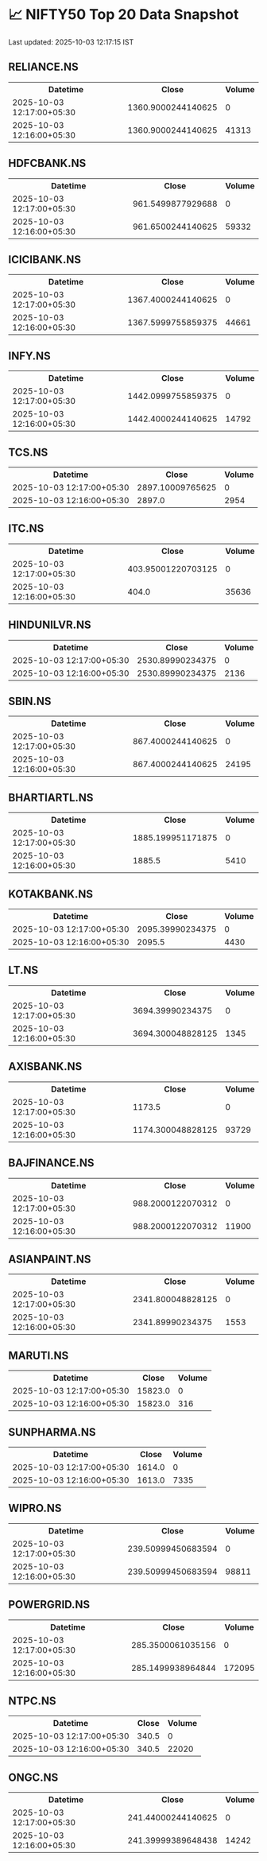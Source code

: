 # 📈 NIFTY50 Top 20 Data Snapshot

Last updated: 2025-10-03 12:17:15 IST

## RELIANCE.NS

<table>
  <tr><th>Datetime</th><th>Close</th><th>Volume</th></tr>
  <tr><td>2025-10-03 12:17:00+05:30</td><td>1360.9000244140625</td><td>0</td></tr>
  <tr><td>2025-10-03 12:16:00+05:30</td><td>1360.9000244140625</td><td>41313</td></tr>
</table>

## HDFCBANK.NS

<table>
  <tr><th>Datetime</th><th>Close</th><th>Volume</th></tr>
  <tr><td>2025-10-03 12:17:00+05:30</td><td>961.5499877929688</td><td>0</td></tr>
  <tr><td>2025-10-03 12:16:00+05:30</td><td>961.6500244140625</td><td>59332</td></tr>
</table>

## ICICIBANK.NS

<table>
  <tr><th>Datetime</th><th>Close</th><th>Volume</th></tr>
  <tr><td>2025-10-03 12:17:00+05:30</td><td>1367.4000244140625</td><td>0</td></tr>
  <tr><td>2025-10-03 12:16:00+05:30</td><td>1367.5999755859375</td><td>44661</td></tr>
</table>

## INFY.NS

<table>
  <tr><th>Datetime</th><th>Close</th><th>Volume</th></tr>
  <tr><td>2025-10-03 12:17:00+05:30</td><td>1442.0999755859375</td><td>0</td></tr>
  <tr><td>2025-10-03 12:16:00+05:30</td><td>1442.4000244140625</td><td>14792</td></tr>
</table>

## TCS.NS

<table>
  <tr><th>Datetime</th><th>Close</th><th>Volume</th></tr>
  <tr><td>2025-10-03 12:17:00+05:30</td><td>2897.10009765625</td><td>0</td></tr>
  <tr><td>2025-10-03 12:16:00+05:30</td><td>2897.0</td><td>2954</td></tr>
</table>

## ITC.NS

<table>
  <tr><th>Datetime</th><th>Close</th><th>Volume</th></tr>
  <tr><td>2025-10-03 12:17:00+05:30</td><td>403.95001220703125</td><td>0</td></tr>
  <tr><td>2025-10-03 12:16:00+05:30</td><td>404.0</td><td>35636</td></tr>
</table>

## HINDUNILVR.NS

<table>
  <tr><th>Datetime</th><th>Close</th><th>Volume</th></tr>
  <tr><td>2025-10-03 12:17:00+05:30</td><td>2530.89990234375</td><td>0</td></tr>
  <tr><td>2025-10-03 12:16:00+05:30</td><td>2530.89990234375</td><td>2136</td></tr>
</table>

## SBIN.NS

<table>
  <tr><th>Datetime</th><th>Close</th><th>Volume</th></tr>
  <tr><td>2025-10-03 12:17:00+05:30</td><td>867.4000244140625</td><td>0</td></tr>
  <tr><td>2025-10-03 12:16:00+05:30</td><td>867.4000244140625</td><td>24195</td></tr>
</table>

## BHARTIARTL.NS

<table>
  <tr><th>Datetime</th><th>Close</th><th>Volume</th></tr>
  <tr><td>2025-10-03 12:17:00+05:30</td><td>1885.199951171875</td><td>0</td></tr>
  <tr><td>2025-10-03 12:16:00+05:30</td><td>1885.5</td><td>5410</td></tr>
</table>

## KOTAKBANK.NS

<table>
  <tr><th>Datetime</th><th>Close</th><th>Volume</th></tr>
  <tr><td>2025-10-03 12:17:00+05:30</td><td>2095.39990234375</td><td>0</td></tr>
  <tr><td>2025-10-03 12:16:00+05:30</td><td>2095.5</td><td>4430</td></tr>
</table>

## LT.NS

<table>
  <tr><th>Datetime</th><th>Close</th><th>Volume</th></tr>
  <tr><td>2025-10-03 12:17:00+05:30</td><td>3694.39990234375</td><td>0</td></tr>
  <tr><td>2025-10-03 12:16:00+05:30</td><td>3694.300048828125</td><td>1345</td></tr>
</table>

## AXISBANK.NS

<table>
  <tr><th>Datetime</th><th>Close</th><th>Volume</th></tr>
  <tr><td>2025-10-03 12:17:00+05:30</td><td>1173.5</td><td>0</td></tr>
  <tr><td>2025-10-03 12:16:00+05:30</td><td>1174.300048828125</td><td>93729</td></tr>
</table>

## BAJFINANCE.NS

<table>
  <tr><th>Datetime</th><th>Close</th><th>Volume</th></tr>
  <tr><td>2025-10-03 12:17:00+05:30</td><td>988.2000122070312</td><td>0</td></tr>
  <tr><td>2025-10-03 12:16:00+05:30</td><td>988.2000122070312</td><td>11900</td></tr>
</table>

## ASIANPAINT.NS

<table>
  <tr><th>Datetime</th><th>Close</th><th>Volume</th></tr>
  <tr><td>2025-10-03 12:17:00+05:30</td><td>2341.800048828125</td><td>0</td></tr>
  <tr><td>2025-10-03 12:16:00+05:30</td><td>2341.89990234375</td><td>1553</td></tr>
</table>

## MARUTI.NS

<table>
  <tr><th>Datetime</th><th>Close</th><th>Volume</th></tr>
  <tr><td>2025-10-03 12:17:00+05:30</td><td>15823.0</td><td>0</td></tr>
  <tr><td>2025-10-03 12:16:00+05:30</td><td>15823.0</td><td>316</td></tr>
</table>

## SUNPHARMA.NS

<table>
  <tr><th>Datetime</th><th>Close</th><th>Volume</th></tr>
  <tr><td>2025-10-03 12:17:00+05:30</td><td>1614.0</td><td>0</td></tr>
  <tr><td>2025-10-03 12:16:00+05:30</td><td>1613.0</td><td>7335</td></tr>
</table>

## WIPRO.NS

<table>
  <tr><th>Datetime</th><th>Close</th><th>Volume</th></tr>
  <tr><td>2025-10-03 12:17:00+05:30</td><td>239.50999450683594</td><td>0</td></tr>
  <tr><td>2025-10-03 12:16:00+05:30</td><td>239.50999450683594</td><td>98811</td></tr>
</table>

## POWERGRID.NS

<table>
  <tr><th>Datetime</th><th>Close</th><th>Volume</th></tr>
  <tr><td>2025-10-03 12:17:00+05:30</td><td>285.3500061035156</td><td>0</td></tr>
  <tr><td>2025-10-03 12:16:00+05:30</td><td>285.1499938964844</td><td>172095</td></tr>
</table>

## NTPC.NS

<table>
  <tr><th>Datetime</th><th>Close</th><th>Volume</th></tr>
  <tr><td>2025-10-03 12:17:00+05:30</td><td>340.5</td><td>0</td></tr>
  <tr><td>2025-10-03 12:16:00+05:30</td><td>340.5</td><td>22020</td></tr>
</table>

## ONGC.NS

<table>
  <tr><th>Datetime</th><th>Close</th><th>Volume</th></tr>
  <tr><td>2025-10-03 12:17:00+05:30</td><td>241.44000244140625</td><td>0</td></tr>
  <tr><td>2025-10-03 12:16:00+05:30</td><td>241.39999389648438</td><td>14242</td></tr>
</table>

